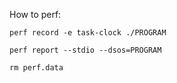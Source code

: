 How to perf:

```
perf record -e task-clock ./PROGRAM

perf report --stdio --dsos=PROGRAM

rm perf.data
```
